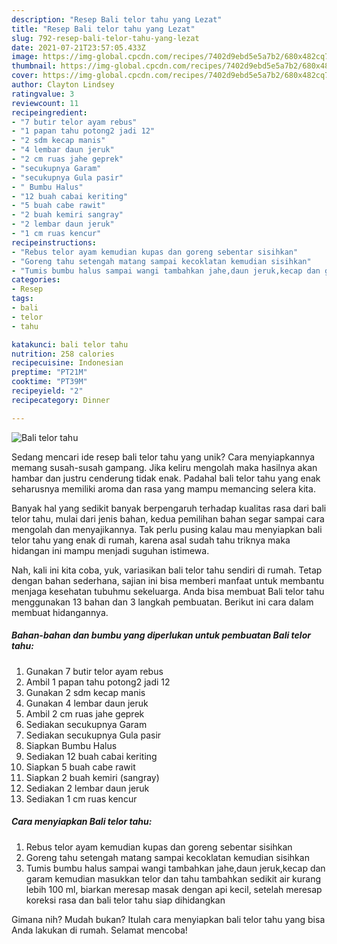 ```yaml
---
description: "Resep Bali telor tahu yang Lezat"
title: "Resep Bali telor tahu yang Lezat"
slug: 792-resep-bali-telor-tahu-yang-lezat
date: 2021-07-21T23:57:05.433Z
image: https://img-global.cpcdn.com/recipes/7402d9ebd5e5a7b2/680x482cq70/bali-telor-tahu-foto-resep-utama.jpg
thumbnail: https://img-global.cpcdn.com/recipes/7402d9ebd5e5a7b2/680x482cq70/bali-telor-tahu-foto-resep-utama.jpg
cover: https://img-global.cpcdn.com/recipes/7402d9ebd5e5a7b2/680x482cq70/bali-telor-tahu-foto-resep-utama.jpg
author: Clayton Lindsey
ratingvalue: 3
reviewcount: 11
recipeingredient:
- "7 butir telor ayam rebus"
- "1 papan tahu potong2 jadi 12"
- "2 sdm kecap manis"
- "4 lembar daun jeruk"
- "2 cm ruas jahe geprek"
- "secukupnya Garam"
- "secukupnya Gula pasir"
- " Bumbu Halus"
- "12 buah cabai keriting"
- "5 buah cabe rawit"
- "2 buah kemiri sangray"
- "2 lembar daun jeruk"
- "1 cm ruas kencur"
recipeinstructions:
- "Rebus telor ayam kemudian kupas dan goreng sebentar sisihkan"
- "Goreng tahu setengah matang sampai kecoklatan kemudian sisihkan"
- "Tumis bumbu halus sampai wangi tambahkan jahe,daun jeruk,kecap dan garam kemudian masukkan telor dan tahu tambahkan sedikit air kurang lebih 100 ml, biarkan meresap masak dengan api kecil, setelah meresap koreksi rasa dan bali telor tahu siap dihidangkan"
categories:
- Resep
tags:
- bali
- telor
- tahu

katakunci: bali telor tahu 
nutrition: 258 calories
recipecuisine: Indonesian
preptime: "PT21M"
cooktime: "PT39M"
recipeyield: "2"
recipecategory: Dinner

---
```



![Bali telor tahu](https://img-global.cpcdn.com/recipes/7402d9ebd5e5a7b2/680x482cq70/bali-telor-tahu-foto-resep-utama.jpg)

Sedang mencari ide resep bali telor tahu yang unik? Cara menyiapkannya memang susah-susah gampang. Jika keliru mengolah maka hasilnya akan hambar dan justru cenderung tidak enak. Padahal bali telor tahu yang enak seharusnya memiliki aroma dan rasa yang mampu memancing selera kita.



Banyak hal yang sedikit banyak berpengaruh terhadap kualitas rasa dari bali telor tahu, mulai dari jenis bahan, kedua pemilihan bahan segar sampai cara mengolah dan menyajikannya. Tak perlu pusing kalau mau menyiapkan bali telor tahu yang enak di rumah, karena asal sudah tahu triknya maka hidangan ini mampu menjadi suguhan istimewa.


Nah, kali ini kita coba, yuk, variasikan bali telor tahu sendiri di rumah. Tetap dengan bahan sederhana, sajian ini bisa memberi manfaat untuk membantu menjaga kesehatan tubuhmu sekeluarga. Anda bisa membuat Bali telor tahu menggunakan 13 bahan dan 3 langkah pembuatan. Berikut ini cara dalam membuat hidangannya.

<!--inarticleads1-->

##### Bahan-bahan dan bumbu yang diperlukan untuk pembuatan Bali telor tahu:

1. Gunakan 7 butir telor ayam rebus
1. Ambil 1 papan tahu potong2 jadi 12
1. Gunakan 2 sdm kecap manis
1. Gunakan 4 lembar daun jeruk
1. Ambil 2 cm ruas jahe geprek
1. Sediakan secukupnya Garam
1. Sediakan secukupnya Gula pasir
1. Siapkan  Bumbu Halus
1. Sediakan 12 buah cabai keriting
1. Siapkan 5 buah cabe rawit
1. Siapkan 2 buah kemiri (sangray)
1. Sediakan 2 lembar daun jeruk
1. Sediakan 1 cm ruas kencur




<!--inarticleads2-->

##### Cara menyiapkan Bali telor tahu:

1. Rebus telor ayam kemudian kupas dan goreng sebentar sisihkan
1. Goreng tahu setengah matang sampai kecoklatan kemudian sisihkan
1. Tumis bumbu halus sampai wangi tambahkan jahe,daun jeruk,kecap dan garam kemudian masukkan telor dan tahu tambahkan sedikit air kurang lebih 100 ml, biarkan meresap masak dengan api kecil, setelah meresap koreksi rasa dan bali telor tahu siap dihidangkan




Gimana nih? Mudah bukan? Itulah cara menyiapkan bali telor tahu yang bisa Anda lakukan di rumah. Selamat mencoba!
